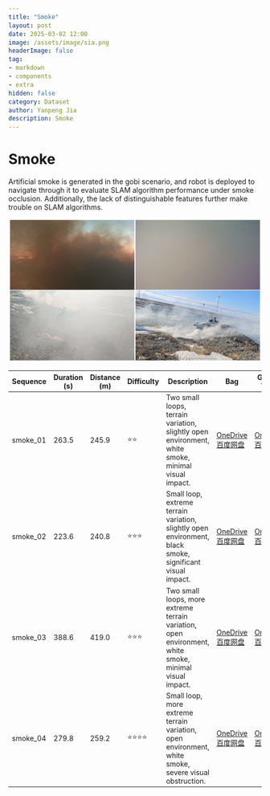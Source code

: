 ```yaml
---
title: "Smoke"
layout: post
date: 2025-03-02 12:00
image: /assets/image/sia.png
headerImage: false
tag:
- markdown
- components
- extra
hidden: false
category: Dataset
author: Yanpeng Jia
description: Smoke
---
```


# Smoke

Artificial smoke is generated in the gobi scenario, and robot is deployed to navigate through it to evaluate SLAM algorithm performance under smoke occlusion. Additionally, the lack of distinguishable features further make trouble on SLAM algorithms.

![figure](../../assets/image/smoke.png)

| Sequence   | Duration (s) | Distance (m) | Difficulty | Description | Bag | Ground Truth |
|------------|-------------|-------------|------------|-------------|-------------|-------------|
|  smoke_01 | 263.5       | 245.9       | ⭐⭐        | Two small loops, terrain variation, slightly open environment, white smoke, minimal visual impact. | [OneDrive](https://1drv.ms/u/c/c1806c2e19f2193f/ESP7ZtyDVvxAsjx80lMOSykBnomE7EoaViYLUTjKbz5Kng?e=3PVEZW)<br>[百度网盘](https://pan.baidu.com/s/1-IVEx1Iv2mopZNxUzgK_3w?pwd=xyvg) | [OneDrive](https://1drv.ms/t/c/c1806c2e19f2193f/EZSHAXofGtpNl6-KIdcM5o4BAV7bzLEPiRPdquPSDW8LZA?e=FfXBc5)<br>[百度网盘](https://pan.baidu.com/s/180BO5XK494ESqOZa2ejTZQ?pwd=r69m) |
|  smoke_02  | 223.6       | 240.8       | ⭐⭐⭐       | Small loop, extreme terrain variation, slightly open environment, black smoke, significant visual impact. | [OneDrive](https://1drv.ms/u/c/c1806c2e19f2193f/ERQjmQmDijRHldUmveRm7kgBHC50PRAXZp62pgf7TWtJ3w?e=3yMdrz)<br>[百度网盘](https://pan.baidu.com/s/1s2WtdaFw2gIsu5Dv2_dlDA?pwd=hrph) | [OneDrive](https://1drv.ms/t/c/c1806c2e19f2193f/EU0oHOr7wVZMiHfl6dgtjN0BDpkrEOW63HgdOAxaRgwMZw?e=NyuXLz)<br>[百度网盘](https://pan.baidu.com/s/19F7XnHH1EDw6fIEvDLblpw?pwd=szrn) |
|  smoke_03  | 388.6       | 419.0       | ⭐⭐⭐       | Two small loops, more extreme terrain variation, open environment, white smoke, minimal visual impact. | [OneDrive](https://1drv.ms/u/c/c1806c2e19f2193f/Eer1gv3_UYBGkqLRx8iasBQBMd2TteobWmCVcR-2tr299g?e=Kw3GQR)<br>[百度网盘](https://pan.baidu.com/s/13JRPiICaRHbT_HQOnOiA2w?pwd=q887) | [OneDrive](https://1drv.ms/t/c/c1806c2e19f2193f/EQYPK_bbCz1OuEx3jez31DgBz4Zmgvw-Ymh3Cdcay2ZLTA?e=apte8F)<br>[百度网盘](https://pan.baidu.com/s/1nSOOiinXlNktNDhxKALaMQ?pwd=w9fs) |
|  smoke_04  | 279.8       | 259.2       | ⭐⭐⭐⭐      | Small loop, more extreme terrain variation, open environment, white smoke, severe visual obstruction. | [OneDrive](https://1drv.ms/u/c/c1806c2e19f2193f/EdiGSPTOKt1IoINrNaV1KcMBJLt1jSeFEVgpFegnONxNnQ?e=Hfdg4W)<br>[百度网盘](https://pan.baidu.com/s/1kfcD6JYhKWLxCQUVgxbyqg?pwd=83yk) | [OneDrive](https://1drv.ms/t/c/c1806c2e19f2193f/Ech272KL_chOhBFsV9hy3PUB7voVFf0R1mHv4FUx0Edw1w?e=JO8bNF)<br>[百度网盘](https://pan.baidu.com/s/1GO1LwuZfp6LtkMxElyGDKg?pwd=8k86) |








